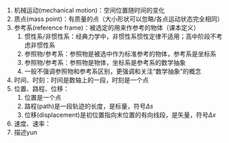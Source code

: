 1. 机械运动(mechanical motion)：空间位置随时间的变化
2. 质点(mass point)：有质量的点（大小形状可以忽略/各点运动状态完全相同）
3. 参考系(reference frame)：被选定的用来作参考的物体（课本定义）
	1. 惯性系/非惯性系：经典力学中，非惯性系惯性定律不适用；高中阶段不考虑非惯性系
	2. 参照物/参考系：参照物是被选中作为标准参考的物体，参考系是坐标系
	3. 参照物/参考系：参照物是物体，坐标系是参考系的数学抽象
	4. 一般不强调参照物和参考系区别，更强调和关注“数学抽象”的概念
4. 时间、时刻：时间是数轴上的一段，时刻是一个点
5. 位置、路程、位移：
	1. 位置是一个点
	2. 路程(path)是一段轨迹的长度，是标量，符号$\Delta s$
	3. 位移(displacement)是初位置指向末位置的有向线段，是矢量，符号$\Delta x$
6. 速度、速率：
1. 描述yun